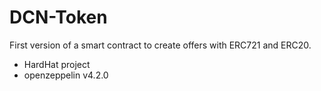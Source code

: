 # DCN-Token
First version of a smart contract to create offers with ERC721 and ERC20.

- HardHat project 
- openzeppelin v4.2.0
